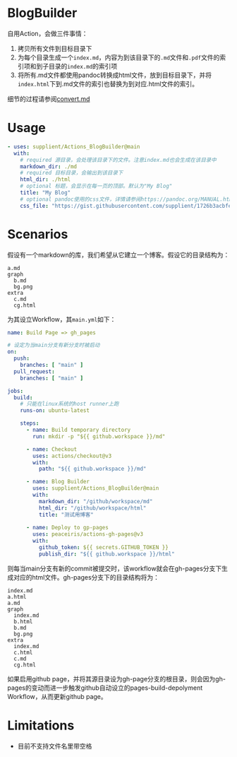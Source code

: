 # BlogBuilder

自用Action，会做三件事情：

1. 拷贝所有文件到目标目录下
2. 为每个目录生成一个`index.md`，内容为到该目录下的`.md`文件和`.pdf`文件的索引项和到子目录的`index.md`的索引项
3. 将所有.md文件都使用pandoc转换成html文件，放到目标目录下，并将`index.html`下到.md文件的索引也替换为到对应.html文件的索引。

细节的过程请参阅[convert.md](./convert.md)

# Usage

``` yaml
- uses: supplient/Actions_BlogBuilder@main
  with:
    # required 源目录，会处理该目录下的文件。注意index.md也会生成在该目录中
    markdown_dir: ./md
    # required 目标目录，会输出到该目录下
    html_dir: ./html
    # optional 标题，会显示在每一页的顶部。默认为"My Blog"
    title: "My Blog"
    # optional pandoc使用的css文件，详情请参阅https://pandoc.org/MANUAL.html#option--css
    css_file: "https://gist.githubusercontent.com/supplient/1726b3acbfed278f54b66cf11129a43b/raw/62b874d98f72005d18b9b2a05d3be6815959b51b/gh-pandoc.css"
```

# Scenarios
假设有一个markdown的库，我们希望从它建立一个博客。假设它的目录结构为：

```
a.md
graph
  b.md
  bg.png
extra
  c.md
  cg.html
```

为其设立Workflow，其`main.yml`如下：

``` yaml
name: Build Page => gh_pages

# 设定为当main分支有新分支时被启动
on:
  push:
    branches: [ "main" ]
  pull_request:
    branches: [ "main" ]

jobs:
  build:
    # 只能在linux系统的host runner上跑
    runs-on: ubuntu-latest

    steps:
      - name: Build temporary directory
        run: mkdir -p "${{ github.workspace }}/md"

      - name: Checkout
        uses: actions/checkout@v3
        with:
          path: "${{ github.workspace }}/md"

      - name: Blog Builder
        uses: supplient/Actions_BlogBuilder@main
        with:
          markdown_dir: "/github/workspace/md"
          html_dir: "/github/workspace/html"
          title: "测试用博客"
        
      - name: Deploy to gp-pages
        uses: peaceiris/actions-gh-pages@v3
        with:
          github_token: ${{ secrets.GITHUB_TOKEN }}
          publish_dir: "${{ github.workspace }}/html"
```

则每当main分支有新的commit被提交时，该workflow就会在gh-pages分支下生成对应的html文件。gh-pages分支下的目录结构将为：

```
index.md
a.html
a.md
graph
  index.md
  b.html
  b.md
  bg.png
extra
  index.md
  c.html
  c.md
  cg.html
```

如果启用github page，并将其源目录设为gh-page分支的根目录，则会因为gh-pages的变动而进一步触发github自动设立的pages-build-depolyment Workflow，从而更新github page。


# Limitations
* 目前不支持文件名里带空格